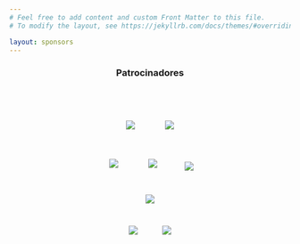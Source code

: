 ```yaml
---
# Feel free to add content and custom Front Matter to this file.
# To modify the layout, see https://jekyllrb.com/docs/themes/#overriding-theme-defaults

layout: sponsors
---
```


<div align="center" style="margin-bottom: 4rem">

<h3><b>Patrocinadores</b></h3>

<!--<div style="color:grey;margin-top:2rem"><b>Patrocinador científico</b></div>
-->
<br>
 <br>
<div>
    <a href="https://web.bizkaia.eus/es/" target="_blank"><img style="max-height: 100px; padding:25px;" src="{{site.url}}/images/patrocinadores/DFB.png"></a>
    <a href="https://www.bilbao.eus/cs/Satellite?cid=3000005415&language=es&pagename=Bilbaonet%2FPage%2FBIO_home" target="_blank"><img style="max-height: 100px; padding:25px;" src="{{site.url}}/images/patrocinadores/Bilbao.png"></a>
    <br>
    <a href="https://www.accenture.com/es-es" target="_blank"><img style="max-height: 100px; padding:25px;" src="{{site.url}}/images/patrocinadores/accenture.png"></a>
    <a href="https://www.basquecybersecurity.eus/es/" target="_blank"><img style="max-height: 100px; padding:25px;" src="{{site.url}}/images/patrocinadores/BCSC.png"></a>
    <a href="https://www.cybasque.eus/home-cybasque" target="_blank"><img style="max-height: 100px; padding:20px;" src="{{site.url}}/images/patrocinadores/CYBASQUE.png"></a>
    <br>
    <a href="https://www.indracompany.com/" target="_blank"><img style="max-height: 100px; padding:20px;" src="{{site.url}}/images/patrocinadores/indra.png"><br>
   <a href="https://www.renic.es" target="_blank"><img style="max-height: 100px; padding:20px;" src="{{site.url}}/images/patrocinadores/LogoRENIC.jpg"></a>
   <a href="https://www.ziur.eus/es/" target="_blank"><img style="max-height: 100px; padding:20px;" src="{{site.url}}/images/patrocinadores/ZIUR.jpg"></a>
   
